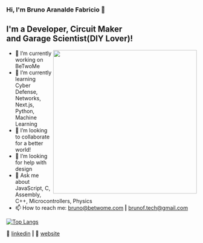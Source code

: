 ### Hi, I'm Bruno Aranalde Fabricio 👋

<h2> I'm a Developer, Circuit Maker<br> and Garage Scientist(DIY Lover)! </h2>

<img align='right' src="https://github-readme-stats.vercel.app/api?username=brunoafabricio&show_icons=true&theme=tokyonight" width="380">

- 🔭 I’m currently working on BeTwoMe
- 🌱 I’m currently learning Cyber Defense, Networks, Next.js, Python, Machine Learning 
- 👯 I’m looking to collaborate for a better world!
- 🤔 I’m looking for help with design
- 💬 Ask me about JavaScript, C, Assembly, C++, Microcontrollers, Physics 
- 📫 How to reach me: bruno@betwome.com **|** brunof.tech@gmail.com

[![Top Langs](https://github-readme-stats.vercel.app/api/top-langs/?username=anuraghazra&layout=compact)](https://github.com/brunoafabricio/github-readme-stats)

👔 [linkedin][linkedin] **|** 
🏡 [website][website] 

[linkedin]: https://linkedin.com/in/brunoafabricio/
[website]: https://betwome.com


